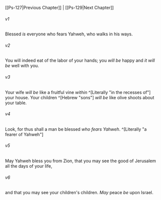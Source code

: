 ﻿---
aliases:
  - Psalms 128
---

[[Ps-127|Previous Chapter]] | [[Ps-129|Next Chapter]]

###### v1
Blessed _is_ everyone who fears Yahweh,
who walks in his ways.

###### v2
You will indeed eat of the labor of your hands;
you _will be_ happy and _it will be_ well with you.

###### v3
Your wife _will be_ like a fruitful vine
_within_ ^[Literally "in the recesses of"] your house.
Your children ^[Hebrew "sons"] _will be_ like olive shoots
about your table.

###### v4
Look, for thus shall a man be blessed
_who fears Yahweh_. ^[Literally "a fearer of Yahweh"]

###### v5
May Yahweh bless you from Zion,
that you may see the good of Jerusalem
all the days of your life,

###### v6
and that you may see your children's children.
_May_ peace _be_ upon Israel.